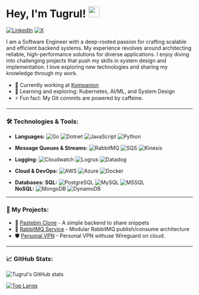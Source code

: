 <h1 align="left">Hey, I'm Tugrul! <img src="https://i.giphy.com/media/v1.Y2lkPTc5MGI3NjExZ3lvNjJqNmQ2MWxlcDRyaWpmcGd6dzk3amV2YTVuN3Q0bHN5bjRiZyZlcD12MV9pbnRlcm5hbF9naWZfYnlfaWQmY3Q9cw/w1OBpBd7kJqHrJnJ13/giphy.gif" height="30px"></h1>

[![LinkedIn](https://img.shields.io/badge/-LinkedIn-0077B5?logo=linkedin&logoColor=white)](https://linkedin.com/in/tugrul-simsirli)
[![X](https://img.shields.io/badge/-000000?logo=x&logoColor=white)](https://x.com/MrSimsirli)

I am a Software Engineer with a deep-rooted passion for crafting scalable and efficient backend systems. My experience revolves around architecting reliable, high-performance solutions for diverse applications. I enjoy diving into challenging projects that push my skills in system design and implementation. I love exploring new technologies and sharing my knowledge through my work.


- 💼 Currently working at  [Kompanion](https://kompanionapp.com/en/) <img src="https://kompanionapp.com/favicon.ico" height="15px">
- 🌱 Learning and exploring: Kubernetes, AI/ML, and System Design
- ⚡ Fun fact: My Git commits are powered by caffeine.

---

### 🛠️ Technologies & Tools:
- **Languages:** 
  ![Go](https://img.shields.io/badge/-Golang-00ADD8?logo=go&logoColor=white)
  ![Dotnet](https://img.shields.io/badge/-Dotnet-512BD4?logo=dotnet&logoColor=white)
  ![JavaScript](https://img.shields.io/badge/-JavaScript-F7DF1E?logo=javascript&logoColor=black)
  ![Python](https://img.shields.io/badge/-Python-3776AB?logo=python&logoColor=white)
  
- **Message Queues & Streams:** 
  ![RabbitMQ](https://img.shields.io/badge/-RabbitMQ-FF6600?logo=rabbitmq&logoColor=white)
  ![SQS](https://img.shields.io/badge/-SQS-FF4F8B?logo=amazon-aws&logoColor=white)
  ![Kinesis](https://img.shields.io/badge/-Kinesis-FF9900?logo=amazon-aws&logoColor=white)
  
- **Logging:** 
  ![Cloudwatch](https://img.shields.io/badge/-Cloudwatch-FF4F8B?logo=amazon-aws&logoColor=white)
  ![Logrus](https://img.shields.io/badge/-Logrus-000000?logo=go&logoColor=white)
  ![Datadog](https://img.shields.io/badge/-Datadog-632CA6?logo=datadog&logoColor=white)
  
- **Cloud & DevOps:** 
  ![AWS](https://img.shields.io/badge/-AWS-232F3E?logo=amazon-aws&logoColor=white)
  ![Azure](https://img.shields.io/badge/-Azure-0078D4?logo=microsoft-azure&logoColor=white)
  ![Docker](https://img.shields.io/badge/-Docker-2496ED?logo=docker&logoColor=white)
  
- **Databases:** 
  **SQL:** 
  ![PostgreSQL](https://img.shields.io/badge/-PostgreSQL-4169E1?logo=postgresql&logoColor=white)
  ![MySQL](https://img.shields.io/badge/-MySQL-4479A1?logo=mysql&logoColor=white)
  ![MSSQL](https://img.shields.io/badge/-MSSQL-CC2927?logo=microsoft-sql-server&logoColor=white)  
  **NoSQL:** 
  ![MongoDB](https://img.shields.io/badge/-MongoDB-47A248?logo=mongodb&logoColor=white)
  ![DynamoDB](https://img.shields.io/badge/-DynamoDB-4053D6?logo=amazon-dynamodb&logoColor=white)



---

### 🔧 My Projects:

<!-- - 📝 [Service Provider Ratings and Notifications]() - Service provider Ratings and Notifications services with EDD -->
- 📝 [Pastebin Clone](https://github.com/tugrulsimsirli/pastebin-clone) - A simple backend to share snippets
- 🐇 [RabbitMQ Service](https://github.com/tugrulsimsirli/rabbitmq) - Modular RabbitMQ publish/consume architecture
- 🛡️ [Personal VPN](https://github.com/tugrulsimsirli/wireguard-personalVPN) - Personal VPN withuse Wireguard on cloud.


---

### 📈 GitHub Stats:

![Tugrul's GitHub stats](https://github-readme-stats.vercel.app/api?username=tugrulsimsirli&show_icons=true&theme=radical)

[![Top Langs](https://github-readme-stats.vercel.app/api/top-langs/?username=tugrulsimsirli&layout=compact)](https://github.com/tugrulsimsirli)


<!-- ## 📊 GitHub Stats
<p align="center">
  <img src="https://github-readme-stats.vercel.app/api?username=tugrulsimsirli&show_icons=true&theme=tokyonight" alt="GitHub Stats"/>
  <img src="https://github-readme-streak-stats.herokuapp.com/?user=tugrulsimsirli&theme=tokyonight" alt="GitHub Streak Stats"/>
</p> -->

